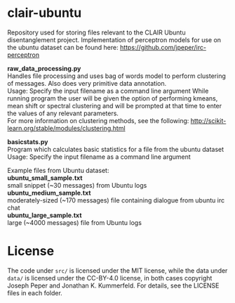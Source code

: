 # clair-ubuntu
Repository used for storing files relevant to the CLAIR Ubuntu disentanglement project. Implementation of perceptron models for use on the ubuntu dataset can be found here: https://github.com/jpeper/irc-perceptron

**raw_data_processing.py**  
	Handles file processing and uses bag of words model to perform clustering of messages. Also does very primitive data annotation.   
        Usage: Specify the input filename as a command line argument 
	While running program the user will be given the option of performing kmeans, mean shift or spectral clustering and will be prompted at that time to enter the values of any relevant parameters.  
	For more information on clustering methods, see the following: http://scikit-learn.org/stable/modules/clustering.html

**basicstats.py**  
	Program which calculates basic statistics for a file from the ubuntu dataset  
	Usage: Specify the input filename as a command line argument

Example files from Ubuntu dataset:  
**ubuntu_small_sample.txt**   
small snippet (~30 messages) from Ubuntu logs  
**ubuntu_medium_sample.txt**    
moderately-sized (~170 messages) file containing dialogue from ubuntu irc chat  
**ubuntu_large_sample.txt**  
large (~4000 messages) file from Ubuntu logs  

# License

The code under `src/` is licensed under the MIT license, while the data under `data/` is licensed under the CC-BY-4.0 license, in both cases copyright Joseph Peper and Jonathan K. Kummerfeld. For details, see the LICENSE files in each folder.
